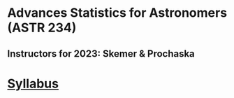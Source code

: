 # Advances Statistics for Astronomers (ASTR 234)

## Instructors for 2023:  Skemer & Prochaska

# [Syllabus](https://github.com/profxj/astr234/blob/main/Syllabus.pdf)
